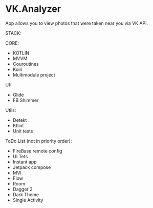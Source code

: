 # VK.Analyzer
App allows you to view photos that were taken near you via VK API.

STACK:

  CORE:
  - KOTLIN
  - MVVM
  - Couroutines
  - Koin
  - Multimodule project
  
  UI: 
  - Glide
  - FB Shimmer

  Utils:
  - Detekt
  - Ktlint
  - Unit tests

ToDo List (not in priority order):
- FireBase remote config
- UI Tets
- Instant app
- Jetpack compose
- MVI
- Flow
- Room
- Dagger 2
- Dark Theme
- Single Activity
